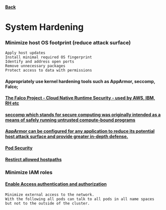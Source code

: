 #### [Back](README.md)
# System Hardening

### Minimize host OS footprint (reduce attack surface)
    Apply host updates
    Install minimal required OS fingerprint
    Identify and address open ports
    Remove unnecessary packages
    Protect access to data with permissions
#### Appropriately use kernel hardening tools such as AppArmor, seccomp, Falco;
#### [The Falco Project - Cloud Native Runtime Security - used by AWS, IBM, RH etc](https://falco.org/docs/)
#### [seccomp which stands for secure computing was originally intended as a means of safely running untrusted compute-bound programs](https://kubernetes.io/docs/tutorials/clusters/seccomp/)
#### [AppArmor can be configured for any application to reduce its potential host attack surface and provide greater in-depth defense.](https://kubernetes.io/docs/tutorials/clusters/apparmor/)
#### [Pod Security](https://kubernetes.io/docs/concepts/security/pod-security-admission/)
#### [Restirct allowed hostpaths](https://kubernetes.io/docs/concepts/policy/pod-security-policy/#volumes-and-file-systems)

### Minimize IAM roles
#### [Enable Access authentication and authorization](https://kubernetes.io/docs/reference/access-authn-authz/authentication/)
    Minimize external access to the network.
    With the following all pods can talk to all pods in all name spaces but not to the outside of the cluster.
